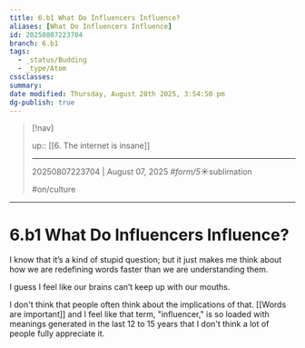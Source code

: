 ```yaml
---
title: 6.b1 What Do Influencers Influence?
aliases: [What Do Influencers Influence]
id: 20250807223704
branch: 6.b1
tags:
  - _status/Budding
  - _type/Atom
cssclasses:
summary:
date modified: Thursday, August 28th 2025, 3:54:50 pm
dg-publish: true
---
```


> [!nav]
>
> up:: [[6. The internet is insane]]
>
> ---
> 20250807223704 | August 07, 2025
> #_form/5_☀︎sublimation
>
> #on/culture

---

# 6.b1 What Do Influencers Influence?

I know that it’s a kind of stupid question; but it just makes me think about how we are redefining words faster than we are understanding them.

I guess I feel like our brains can’t keep up with our mouths.

I don't think that people often think about the implications of that. [[Words are important]] and I feel like that term, "influencer," is so loaded with meanings generated in the last 12 to 15 years that I don't think a lot of people fully appreciate it.
